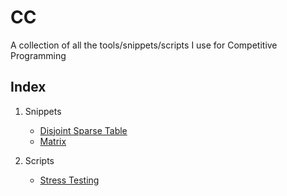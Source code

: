 # CC
A collection of all the tools/snippets/scripts I use for Competitive Programming

Index
-----

1. Snippets
    * [Disjoint Sparse Table](/Snippets/disjointSparseTable.cpp)
    * [Matrix](/Snippets/matrix.cpp)

2. Scripts
    * [Stress Testing](Scripts/stress_test.sh)